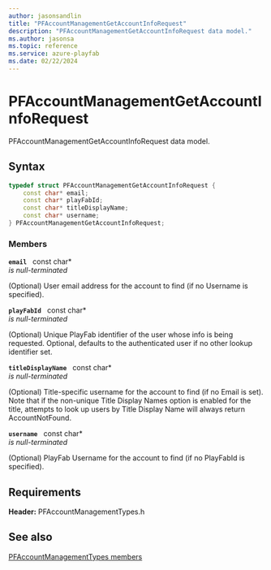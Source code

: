 ```yaml
---
author: jasonsandlin
title: "PFAccountManagementGetAccountInfoRequest"
description: "PFAccountManagementGetAccountInfoRequest data model."
ms.author: jasonsa
ms.topic: reference
ms.service: azure-playfab
ms.date: 02/22/2024
---
```


# PFAccountManagementGetAccountInfoRequest  

PFAccountManagementGetAccountInfoRequest data model.  

## Syntax  
  
```cpp
typedef struct PFAccountManagementGetAccountInfoRequest {  
    const char* email;  
    const char* playFabId;  
    const char* titleDisplayName;  
    const char* username;  
} PFAccountManagementGetAccountInfoRequest;  
```
  
### Members  
  
**`email`** &nbsp; const char*  
*is null-terminated*  
  
(Optional) User email address for the account to find (if no Username is specified).
  
**`playFabId`** &nbsp; const char*  
*is null-terminated*  
  
(Optional) Unique PlayFab identifier of the user whose info is being requested. Optional, defaults to the authenticated user if no other lookup identifier set.
  
**`titleDisplayName`** &nbsp; const char*  
*is null-terminated*  
  
(Optional) Title-specific username for the account to find (if no Email is set). Note that if the non-unique Title Display Names option is enabled for the title, attempts to look up users by Title Display Name will always return AccountNotFound.
  
**`username`** &nbsp; const char*  
*is null-terminated*  
  
(Optional) PlayFab Username for the account to find (if no PlayFabId is specified).
  
  
## Requirements  
  
**Header:** PFAccountManagementTypes.h
  
## See also  
[PFAccountManagementTypes members](../pfaccountmanagementtypes_members.md)  

  
  
